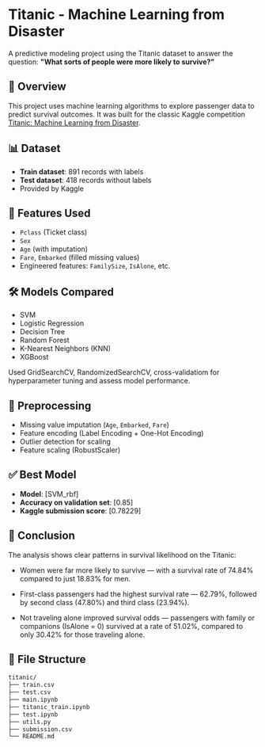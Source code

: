  # Titanic - Machine Learning from Disaster

A predictive modeling project using the Titanic dataset to answer the question: **"What sorts of people were more likely to survive?"**

## 🚢 Overview

This project uses machine learning algorithms to explore passenger data to predict survival outcomes. It was built for the classic Kaggle competition [Titanic: Machine Learning from Disaster]([https://www.kaggle.com/c/titanic](https://www.kaggle.com/competitions/titanic/data)).

## 📊 Dataset

- **Train dataset**: 891 records with labels
- **Test dataset**: 418 records without labels
- Provided by Kaggle

## 🔧 Features Used

- `Pclass` (Ticket class)
- `Sex`
- `Age` (with imputation)
- `Fare`, `Embarked` (filled missing values)
- Engineered features: `FamilySize`, `IsAlone`, etc.

## 🛠️ Models Compared

- SVM
- Logistic Regression
- Decision Tree
- Random Forest
- K-Nearest Neighbors (KNN)
- XGBoost

Used GridSearchCV, RandomizedSearchCV, cross-validatiom for hyperparameter tuning  and assess model performance.

## 🧪 Preprocessing

- Missing value imputation (`Age`, `Embarked`, `Fare`)
- Feature encoding (Label Encoding + One-Hot Encoding)
- Outlier detection for scaling
- Feature scaling (RobustScaler)
  
## ✅ Best Model

- **Model**: [SVM_rbf]
- **Accuracy on validation set**: [0.85]
- **Kaggle submission score**: [0.78229]

## 🧾 Conclusion
The analysis shows clear patterns in survival likelihood on the Titanic:

- Women were far more likely to survive — with a survival rate of 74.84% compared to just 18.83% for men.

- First-class passengers had the highest survival rate — 62.79%, followed by second class (47.80%) and third class (23.94%).

- Not traveling alone improved survival odds — passengers with family or companions (IsAlone = 0) survived at a rate of 51.02%, compared to only 30.42% for those traveling alone.

## 📁 File Structure

```bash
titanic/
├── train.csv
├── test.csv
├── main.ipynb
├── titanic_train.ipynb
├── test.ipynb
├── utils.py
├── submission.csv
└── README.md

